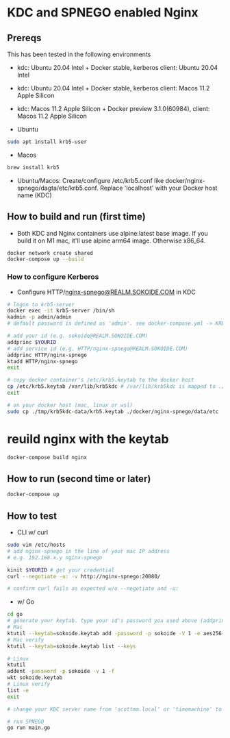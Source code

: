 # KDC and SPNEGO enabled Nginx

## Prereqs
This has been tested in the following environments

* kdc: Ubuntu 20.04 Intel + Docker stable, kerberos client: Ubuntu 20.04 Intel
* kdc: Ubuntu 20.04 Intel + Docker stable, kerberos client: Macos 11.2 Apple Silicon
* kdc: Macos 11.2 Apple Silicon + Docker preview 3.1.0(60984), client: Macos 11.2 Apple Silicon

* Ubuntu

```bash
sudo apt install krb5-user
```

* Macos

```bash
brew install krb5
```
* Ubuntu/Macos: Create/configure /etc/krb5.conf like docker/nginx-spnego/dagta/etc/krb5.conf. Replace 'localhost' with your Docker host name (KDC)


## How to build and run (first time)

* Both KDC and Nginx containers use alpine:latest base image. If you build it on M1 mac, it'll use alpine arm64 image. Otherwise x86_64.

```bash
docker network create shared
docker-compose up --build
```

### How to configure Kerberos

* Configure HTTP/nginx-spnego@REALM.SOKOIDE.COM in KDC

```bash
# logon to krb5-server
docker exec -it krb5-server /bin/sh
kadmin -p admin/admin
# default password is defined as 'admin'. see docker-compose.yml -> KRB5_PASS

# add your id (e.g. sokoide@REALM.SOKOIDE.COM)
addprinc $YOURID
# add service id (e.g. HTTP/nginx-spnego@REALM.SOKOIDE.COM)
addprinc HTTP/nginx-spnego
ktadd HTTP/nginx-spnego
exit

# copy docker container's /etc/krb5.keytab to the docker host
cp /etc/krb5.keytab /var/lib/krb5kdc # /var/lib/krb5kdc is mapped to ./tmp/krb5kdc-data on Mac
exit

# on your docker host (mac, linux or wsl)
sudo cp ./tmp/krb5kdc-data/krb5.keytab ./docker/nginx-spnego/data/etc
```
# reuild nginx with the keytab

```bash
docker-compose build nginx
```

## How to run (second time or later)

```bash
docker-compose up
```

## How to test

* CLI w/ curl

```bash
sudo vim /etc/hosts
# add nginx-spnego in the line of your mac IP address
# e.g. 192.168.x.y nginx-spnego

kinit $YOURID # get your credential
curl --negotiate -u: -v http://nginx-spnego:20080/

# confirm curl fails as expected w/o --negotiate and -u:
```

* w/ Go
```bash
cd go
# generate your keytab. type your id's password you used above (addpring $YOURID) when prompted
# Mac
ktutil --keytab=sokoide.keytab add -password -p sokoide -V 1 -e aes256-cts-hmac-sha1-96
# Mac verify
ktutil --keytab=sokoide.keytab list --keys

# Linux
ktutil
addent -password -p sokoide -v 1 -f
wkt sokoide.keytab
# Linux verify
list -e
exit

# change your KDC server name from 'scottmm.local' or 'timemachine' to your host in main.go

# run SPNEGO
go run main.go
```
